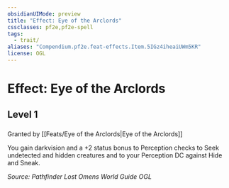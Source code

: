 ```yaml
---
obsidianUIMode: preview
title: "Effect: Eye of the Arclords"
cssclasses: pf2e,pf2e-spell
tags:
  - trait/
aliases: "Compendium.pf2e.feat-effects.Item.5IGz4iheaiUWm5KR"
license: OGL
---
```

# Effect: Eye of the Arclords
## Level 1
### 






Granted by [[Feats/Eye of the Arclords|Eye of the Arclords]]

You gain darkvision and a +2 status bonus to Perception checks to Seek undetected and hidden creatures and to your Perception DC against Hide and Sneak.

*Source: Pathfinder Lost Omens World Guide*
*OGL*